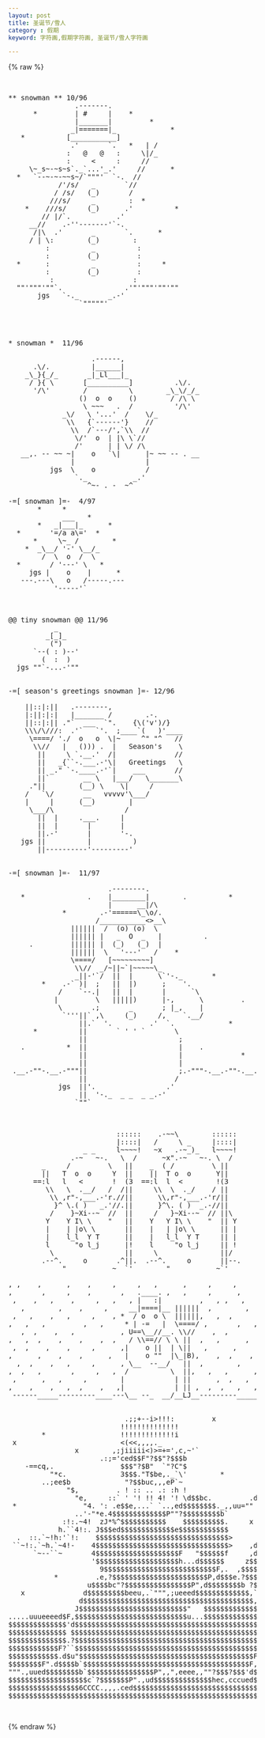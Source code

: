 ```yaml
---
layout: post
title: 圣诞节/雪人
category : 假期
keyword: 字符画,假期字符画, 圣诞节/雪人字符画

---
```

{% raw %}
<pre>


** snowman ** 10/96 
                .-------.
      *         | #     |    *
                |_______|         *
               _|=======|_             *
   *          [___________]
               .'       `.   *   | /  
              :   @   @   :     \|/_
              :     <     :     //   
     \~_s~-~s~s`._`...'_.'     //      *
  *   `--~-~-~~s~/`"""'  `-.  //
            /'/s/   _       `//
           / /s/   (_)       /
          ///s/     _        :  *
    *    ///s/     (_)      .'          *
        // |/`.           .'
     __//    .-''-------'`-.
      /|\  .'       _       `.      *
     / | \:        (_)        :
         :          _          :
         :         (_)         :
  *      :          _          :     *
         :         (_)         :
          :                   :
  ""'"""'""`.               .'"'"""'""'""
       jgs   `-._       _.-'
                 `"""""'




* snowman *  11/96

                    .------,
      .\/.          |______|
    _\_}{_/_       _|_Ll___|_
     / }{ \       [__________]          .\/.
      '/\'        /          \        _\_\/_/_
                 ()  o  o    ()        / /\ \
                  \ ~~~   .  /          '/\'
             _\/   \ '...'  /    \/_
              \\   {`------'}    //
               \\  /`---/',`\\  //
                \/'  o  | |\ \`//
                /'      | | \/ /\
   __,. -- ~~ ~|    o   `\|      |~ ~~ -- . __
               |                 |
          jgs  \    o            /
                `._           _.'
                   ^~- . -  ~^ 
 
-=[ snowman ]=-  4/97
       *     *
             ___   *
       *   _|___|_      *
  *       '=/a a\='  *
      *     \~_ /        *
    *  _\__/ '-' \__/_
        /  \  o  /  \ 
  *       / '---' \   *
     jgs |    o    |      *
   ---.---\   o   /-----.---
           '-----'` 
 

 
@@ tiny snowman @@ 11/96
           _      
         _[_]_  
          (")  
      `--( : )--'
        (  :  )
  jgs ""`-...-'"" 

 
-=[ season's greetings snowman ]=- 12/96

    ||::|:||   .--------,
    |:||:|:|   |_______ /        .-.
    ||::|:|| ."`  ___  `".    {\('v')/}
    \\\/\///:  .'`   `'.  ;____`(   )'____
     \====/ './  o   o  \|~     ^" "^   //
      \\//   |   ())) .  |   Season's    \
       ||     \ `.__.'  /|              //
       ||   _{``-.___.-'\|   Greetings   \
       || _." `-.____.-'`|    ___       //
       ||`        __ \   |___/   \_______\
     ."||        (__) \    \|     /
    /   `\/       __   vvvvv'\___/
    |     |      (__)        |
     \___/\                 /
       ||  |     .___.     |
       ||  |       |       |
       ||.-'       |       '-.
   jgs ||          |          )
       ||----------'---------'


-=[ snowman ]=-  11/97

                        .--------.
   *               .    |________|        .          *
                        |      __|/\
             *        .-'======\_\o/.
                     /___________<>__\
               ||||||  /  (o) (o)  \
               |||||| |   _  O  _   |          .
     .         |||||| |  (_)   (_)  |
               ||||||  \   '---'   /    *
               \====/   [~~~~~~~~~]
                \\//  _/~||~`|~~~~~\_
                _||-'`/  ||  |      \`'-._       *
        *    .-` )|  ;   ||  |)      ;    '. 
            /    `--.|   ||  |       |      `\
           |         \   |||||)      |-,      \         .
            \       .;       _       ; |_,    |
             `'''||` ,\     (_)     /,    `.__/
                 ||.`  '.         .'  `.             *
      *          ||       ` ' ' `       \
                 ||                      ;
   .          *  ||                      |    .
                 ||                      |              *
                 ||                      |
 .__.-""-.__.-"""||                      ;.-"""-.__.-""-.__.
                 ||                     /
            jgs  ||'.                 .'
                 ||  '-._  _ _  _ _.-'
                `""`       



                          ::::::    .-~~\        ::::::
                          |::::|   /     \ _     |::::|
                  _ _     l~~~~!   ~x   .-~_)_   l~~~~!
               .-~   ~-.   \  /      ~x".-~   ~-. \  /
        _     /         \   ||    _  ( /         \ ||
        ||   T  o  o     Y  ||    ||  T o  o      Y||
      ==:l   l   <       !  (3  ==:l  l  <        !(3
         \\   \  .__/   /  /||     \\  \  ._/    / ||
          \\ ,r"-,___.-'r.//||      \\,r"-,___.-'r/||
           }^ \.( )   _.'//.||      }^\. ( )  _.-//||
          /    }~Xi--~  //  ||     /   }~Xi--~  // ||\
         Y    Y I\ \    "   ||    Y   Y I\ \    "  || Y
         |    | |o\ \       ||    |   | |o\ \      || |
         |    l_l  Y T      ||    |   l_l  Y T     || |
         l      "o l_j      |!    l     "o l_j     || !
          \                 ||     \               ||/
        .--^.     o       .^||.  .--^.     o       ||--.
             "           ~  `'        "           ~`'

, ,    ,      ,    ,     ,     ,   ,      ,     ,     ,      ,      ,     
,       ,     ,    ,       ,   .____. ,   ,     ,      ,       ,      ,     
 ,    ,   ,    ,     ,   ,   , |   :|         ,   , ,   ,   ,       , 
   ,        ,    ,     ,     __|====|__ ||||||  ,        ,      ,      ,    
 ,   ,    ,   ,     ,    , *  / o  o \  ||||||,   ,  ,        ,    ,
,   ,   ,         ,   ,     * | -=   |  \====/ ,       ,   ,    ,     ,    
   ,  ,    ,   ,           , U==\__//__. \\//    ,  ,        ,    , 
,   ,  ,    ,    ,    ,  ,   / \\==// \ \ ||  ,   ,      ,          ,  
 ,  ,    ,    ,     ,      ,|    o ||  | \||   ,      ,     ,   ,     ,     
,      ,    ,    ,      ,   |    o ""  |\_|B),    ,  ,    ,       , 
  ,  ,    ,   ,     ,      , \__  --__/   ||  ,        ,      ,     ,   
,  ,   ,       ,     ,   ,  /          \  ||,   ,   ,      ,    ,    ,
 ,      ,   ,     ,        |            | ||      ,  ,   ,    ,   ,  
,    ,    ,   ,  ,    ,   ,|            | || ,  ,  ,   ,   ,     ,  ,   
 ------_____---------____---\__ --_  __/__LJ__---------________-----___


                            .;;+--i>!!!:         x
                           !!!!!!!!!!!!!!
        *                  !!!!!!!!!!!!!i                      *
 x                         <!!!!!!!><(<<,,,,._
                x        ,;jiiiii<)>=+=',c,~'`                         x
                      .:;='ced$$F"?$$"?$$$b
    -==cq,.                $$$"?$B"  `"?C"$
          "*c.             3$$$."T$be,._`\'        *
        ..;ee$b             "?$$buc,,,eP`~
              "$,         . ! :: .. .: :h !                  .,,uu+=`"'
                "e,     ::` ' '! !! 4! '! \d$$bc.         .df"""==cc,:-+=
 *                "4. ': .e$$e,...` `..,ed$$$$$$$$._,,uu=""
                ..'-"*e.4$$$$$$$$$$$$$P""?$$$$$$$$$b`
             :!:.~4!  zJ*%^$$$$$$$$$$$    $$$$$$$$$$.     x              d
            h.``4!:. J$$$ed$$$$$$$$$$$$$e$$$$$$$$$$$$          de.      d$
  .  ::.`~!h:'`!:    $$$$$$$$$$$$$$$$$$$$$$$$$$$$$$$$>      .e$$$$c   ="?$
 ``~!:.`~h.`~4!-    4$$$$$$$$$$$$$$$$$$$$$$$$$$$$$$$$>    ,d$$$$$$$$e. .$$
      `~--``~       4$$$$$$$$$$$$$$$$$$$$F   "$$$$$$f     ,d$$$$$$$",z$$$$
                    '$$$$$$$$$$$$$$$$$$$$h...d$$$$$$     z$$$$$$$$$c."3$$$
                      9$$$$$$$$$$$$$$$$$$$$$$$$$$$F,.  ,$$$$$$$$$$P".d$$$$
           *         .e,?$$$$$$$$$$$$$$$$$$$$$$$P,d$$$e.?$$$$$$$PF z$$$$P"
                   u$$$$bc"?$$$$$$$$$$$$$$$$P",d$$$$$$$$b ?$$$$$' """.ued$
   x              d$$$$$$$$$beeu,.`""",;ueeed$$$$$$$$$$$$$,`??;iued$$$$$$$
                 d$$$$$$$$$$$$$$$$$$$$$$$$$$$$$$$$$$$$$$$$$,?$$$$$$$$$$$$$
                J$$$$$$$$$$$$$$$$$$$$$$$$$$"   $$$$$$$$$$$$$,?$$$$$$$$$$$$
.....uuueeeed$F,$$$$$$$$$$$$$$$$$$$$$$$$$$$u...$$$$$$$$$$$$$$'$$$$$$$$$$$$
$$$$$$$$$$$$$$'d$$$$$$$$$$$$$$$$$$$$$$$$$$$$$$$$$$$$$$$$$$$$$.3$$$$$$$$$$$
$$$$$$$$$$$$$$ $$$$$$$$$$$$$$$$$$$$$$$$$$$$$$$$$$$$$$$$$$$$$$.$$$$$$$$$$$$
$$$$$$$$$$$$$$.?$$$$$$$$$$$$$$$$$$$$$$$$$$$$$$$$$$$$$$$$$$$$$ $$$$$$$$$$$$
$$$$$$$$$$$$F?``$$$$$$$$$$$$$$$$$$$$$$$$$$$$$$$$$$$$$$$$$$$$F,`?$$$$$$$$$$
$$$$$$$$$$$$.d$u"$$$$$$$$$$$$$$$$$$$$$$$$$$$$$$$$$$$$$$$$$$F,$$bc,`?$$$$$$
$$$$$$$$F".d$$$$b`$$$$$$$$$$$$$$$$$$$$$$$$$$$$$$$$$$$$$$$$F,$$$$$$$u,`?$$$
""".,uued$$$$$$$$b`$$$$$$$$$$$$$$$$P",,",eeee,,""?$$$?$$$'d$$$$$$$$$$e,.""
$$$$$$$$$$$$$$$$$$$c`?$$$$$$$P".,ud$$$$$$$$$$$$$$hec,cccued$$$$$$$$$$$$$$$
$$$$$$$$$$$$$$$$$6CCCC.,,,.ced$$$$$$$$$$$$$$$$$$$$$$$$$$$$$$$$$$$$$$$$$$$$
$$$$$$$$$$$$$$$$$$$$$$$$$$$$$$$$$$$$$$$$$$$$$$$$$$$$$$$$$$$$$$$$$$$$$$$$$$

 </pre>
{% endraw %}
